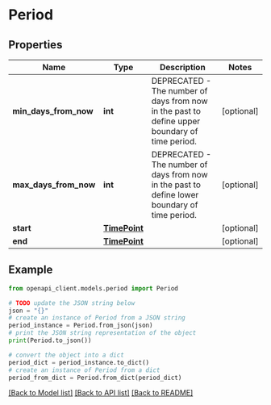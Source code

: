 # Period


## Properties

Name | Type | Description | Notes
------------ | ------------- | ------------- | -------------
**min_days_from_now** | **int** | DEPRECATED - The number of days from now in the past to define upper boundary of time period. | [optional] 
**max_days_from_now** | **int** | DEPRECATED - The number of days from now in the past to define lower boundary of time period. | [optional] 
**start** | [**TimePoint**](TimePoint.md) |  | [optional] 
**end** | [**TimePoint**](TimePoint.md) |  | [optional] 

## Example

```python
from openapi_client.models.period import Period

# TODO update the JSON string below
json = "{}"
# create an instance of Period from a JSON string
period_instance = Period.from_json(json)
# print the JSON string representation of the object
print(Period.to_json())

# convert the object into a dict
period_dict = period_instance.to_dict()
# create an instance of Period from a dict
period_from_dict = Period.from_dict(period_dict)
```
[[Back to Model list]](../README.md#documentation-for-models) [[Back to API list]](../README.md#documentation-for-api-endpoints) [[Back to README]](../README.md)


